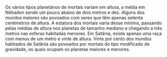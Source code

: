 ﻿Os vários tipos planetários de mortais variam em altura, a média em Nébadon sendo um pouco abaixo de dois metros e dez. Alguns dos mundos maiores são povoados com seres que têm apenas setenta centímetros de altura. A estatura dos mortais varia desse mínimo, passando pelas médias de altura nos planetas de tamanho mediano e chegando a três metros nas esferas habitadas menores. Em Satânia, existe apenas uma raça com menos de um metro e vinte de altura. Vinte por cento dos mundos habitados de Satânia são povoados por mortais do tipo modificado de gravidade, os quais ocupam os planetas maiores e menores.